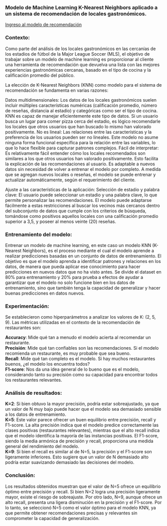 ### Modelo de Machine Learning K-Nearest Neighbors aplicado a un sistema de recomendación de locales gastronómicos.

[Ingreso al modelo de recomendación](https://horizon-project-modelo-knn.streamlit.app/)

### Contexto: 
Como parte del análisis de los locales gastronómicos en las cercanías de los estadios de fútbol de la Major League Soccer (MLS), el objetivo de trabajar sobre un modelo de machine learning es proporcionar al cliente una herramienta de recomendación que devuelva una lista con las mejores experiencias gastronómicas cercanas, basado en el tipo de cocina y la calificación promedio del público.

La elección de K-Nearest Neighbors (KNN) como modelo para el sistema de recomendación se fundamenta en varias razones:

Datos multidimensionales: Los datos de los locales gastronómicos suelen incluir múltiples características numéricas (calificación promedio, número de reseñas, distancia al estadio) y categóricas como ser el tipo de cocina. KNN es capaz de manejar eficientemente este tipo de datos. Si un usuario busca un lugar para comer pizza cerca del estadio, es lógico recomendarle los locales que otros usuarios que han buscado lo mismo han valorado positivamente.
No es lineal: Las relaciones entre las características y la preferencia de los usuarios pueden ser no lineales. Este modelo no asume ninguna forma funcional específica para la relación entre las variables, lo que lo hace flexible para capturar patrones complejos.
Fácil de interpretar: Es relativamente fácil entender cómo los locales recomendados son similares a los que otros usuarios han valorado positivamente. Esto facilita la explicación de las recomendaciones al usuario.
Es adaptable a nuevos datos sin necesidad de volver a entrenar el modelo por completo. A medida que se agregan nuevos locales o reseñas, el modelo se puede entrenar y actualizar automáticamente, según el requerimiento del cliente.

Ajuste a las características de la aplicación:
Selección de estadio y palabra clave: El usuario puede seleccionar un estadio y una palabra clave, lo que permite personalizar las recomendaciones. El modelo puede adaptarse fácilmente a estas restricciones al buscar los vecinos más cercanos dentro del subconjunto de datos que cumple con los criterios de búsqueda, tomándose como positivos aquellos locales con una calificación promedio superior a 3,5, y poseer al menos veinte (20) reseñas.

### Entrenamiento del modelo:

Entrenar un modelo de machine learning, en este caso un modelo KNN (K-Nearest Neighbors), es el proceso mediante el cual el modelo aprende a realizar predicciones basadas en un conjunto de datos de entrenamiento. El objetivo es que el modelo aprenda a identificar patrones y relaciones en los datos, de manera que pueda aplicar ese conocimiento para hacer predicciones en nuevos datos que no ha visto antes.
Se divide el dataset en 80% para entrenamiento y 20% para prueba a efectos de ayudar a garantizar que el modelo no solo funcione bien en los datos de entrenamiento, sino que también tenga la capacidad de generalizar y hacer buenas predicciones en datos nuevos.

### Experimentación:
Se establecieron como hiperparámetros a analizar los valores de K: (2, 5, 9).
Las métricas utilizadas en el contexto de la recomendación de restaurantes son:

**Accuracy**: Mide qué tan a menudo el modelo acierta al recomendar un restaurante.  
**Precisión**: Mide qué tan confiables son las recomendaciones. Si el modelo recomienda un restaurante, es muy probable que sea bueno.  
**Recall**: Mide qué tan completo es el modelo. Si hay muchos restaurantes buenos, ¿el modelo los encuentra todos?    
**F1-score**: Nos da una idea general de lo bueno que es el modelo, considerando tanto su precisión como su capacidad para encontrar todos los restaurantes relevantes.  

### Análisis de resultados:
**K=2**: Si bien obtuvo la mayor precisión, podría estar sobreajustado, ya que un valor de N muy bajo puede hacer que el modelo sea demasiado sensible a los datos de entrenamiento.  
**K=5**: Este valor parece ofrecer un buen equilibrio entre precisión, recall y F1-score. La alta precisión indica que el modelo predice correctamente las clases positivas (restaurantes relevantes), mientras que el alto recall indica que el modelo identifica la mayoría de las instancias positivas. El F1-score, siendo la media armónica de precisión y recall, proporciona una medida general del rendimiento del modelo.  
**K=9**: Si bien el recall es similar al de N=5, la precisión y el F1-score son ligeramente inferiores. Esto sugiere que un valor de N demasiado alto podría estar suavizando demasiado las decisiones del modelo.  

### Conclusión:
Los resultados obtenidos muestran que el valor de N=5 ofrece un equilibrio óptimo entre precisión y recall. Si bien N=2 logra una precisión ligeramente mayor, existe el riesgo de sobreajuste. Por otro lado, N=9, aunque ofrece un alto recall, presenta una ligera disminución en la precisión y el F1-score. Por lo tanto, se seleccionó N=5 como el valor óptimo para el modelo KNN, ya que permite obtener recomendaciones precisas y relevantes sin comprometer la capacidad de generalización.
